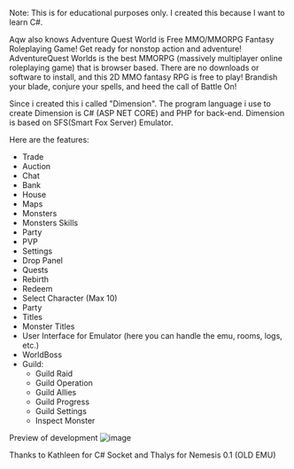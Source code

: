 Note: This is for educational purposes only. I created this because I want to learn C#.

Aqw also knows Adventure Quest World is Free MMO/MMORPG Fantasy Roleplaying Game!
Get ready for nonstop action and adventure! AdventureQuest Worlds is the best MMORPG (massively multiplayer online roleplaying game) that is browser based. There are no downloads or software to install, and this 2D MMO fantasy RPG is free to play! Brandish your blade, conjure your spells, and heed the call of Battle On!

Since i created this i called "Dimension". The program language i use to create Dimension is C# (ASP NET CORE) and PHP for back-end.
Dimension is based on SFS(Smart Fox Server) Emulator.

Here are the features:
  - Trade
  - Auction
  - Chat
  - Bank
  - House
  - Maps
  - Monsters
  - Monsters Skills
  - Party
  - PVP
  - Settings
  - Drop Panel
  - Quests
  - Rebirth
  - Redeem
  - Select Character (Max 10)
  - Party
  - Titles
  - Monster Titles
  - User Interface for Emulator (here you can handle the emu, rooms, logs, etc.)
  - WorldBoss
  - Guild:
      - Guild Raid
      - Guild Operation
      - Guild Allies
      - Guild Progress
      - Guild Settings
    - Inspect Monster

Preview of development
  ![image](https://github.com/RyanPaul017/rpespinola/assets/135126242/cc5885ee-e9d6-4f38-b737-26a38b340095)

Thanks to Kathleen for C# Socket and Thalys for Nemesis 0.1 (OLD EMU)
